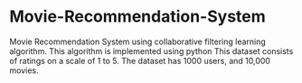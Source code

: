 # Movie-Recommendation-System
Movie Recommendation System using collaborative filtering learning algorithm.
This algorithm is implemented using python
This dataset consists of ratings on a scale of 1 to 5. 
The dataset has 1000 users, and 10,000 movies.
